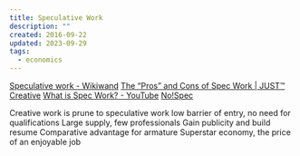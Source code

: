 ```yaml
---
title: Speculative Work
description: ""
created: 2016-09-22
updated: 2023-09-29
tags:
  - economics
---
```


[Speculative work - Wikiwand](https://www.wikiwand.com/en/Speculative_work)
[The “Pros” and Cons of Spec Work | JUST™ Creative](http://justcreative.com/2009/08/12/the-pros-and-cons-of-spec-work/)
[What is Spec Work? - YouTube](https://www.youtube.com/watch?v=DsstOs-K7gk)
[No!Spec](http://www.nospec.com/)

Creative work is prune to speculative work
low barrier of entry, no need for qualifications
Large supply, few professionals
Gain publicity and build resume
Comparative advantage for armature
Superstar economy, the price of an enjoyable job

